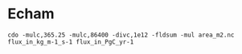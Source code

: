 # Echam

```
cdo -mulc,365.25 -mulc,86400 -divc,1e12 -fldsum -mul area_m2.nc flux_in_kg_m-1_s-1 flux_in_PgC_yr-1
```

